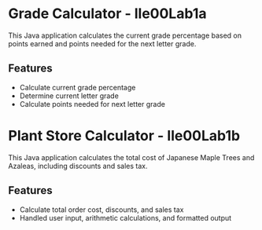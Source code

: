 # Grade Calculator - lle00Lab1a
This Java application calculates the current grade percentage based on points earned and points needed for the next letter grade.

## Features
- Calculate current grade percentage
- Determine current letter grade
- Calculate points needed for next letter grade

# Plant Store Calculator - lle00Lab1b
This Java application calculates the total cost of Japanese Maple Trees and Azaleas, including discounts and sales tax.

## Features
- Calculate total order cost, discounts, and sales tax
- Handled user input, arithmetic calculations, and formatted output
